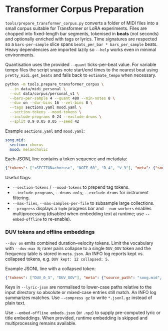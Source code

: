 # Transformer Corpus Preparation

`tools/prepare_transformer_corpus.py` converts a folder of MIDI files into a
small corpus suitable for Transformer or LoRA experiments. Files are chopped
into fixed-length bar segments, tokenised in **beats** (not seconds) and
optionally enriched with tags or lyrics. Time signatures are respected so a
``bars-per-sample`` slice spans ``beats_per_bar * bars_per_sample`` beats.
Heavy dependencies are imported lazily so ``--help`` works even in minimal
environments.

Quantisation uses the provided ``--quant`` ticks-per-beat value. For variable
tempo files the script snaps note start/end times to the nearest beat using
``pretty_midi.get_beats`` and falls back to ``estimate_tempo`` when necessary.

```bash
python -m tools.prepare_transformer_corpus \
  --in data/midi_personal \
  --out data/corpus/personal_v1 \
  --bars-per-sample 4 --quant 480 --min-notes 8 \
  --duv on --dur-bins 16 --vel-bins 8 \
  --tags sections.yaml mood.yaml \
  --section-tokens --mood-tokens \
  --include-programs 0 24 --exclude-drums \
  --split 0.9 0.05 0.05 --seed 42
```

Example `sections.yaml` and `mood.yaml`:

```yaml
song.mid:
  section: chorus
  mood: melancholic
```

Each JSONL line contains a token sequence and metadata:

```json
{"tokens": ["<SECTION=chorus>", "NOTE_60", "D_4", "V_3"], "meta": {"source_path": "song.mid", "segment_index": 0}}
```

Useful flags:

- `--section-tokens` / `--mood-tokens` to prepend tag tokens.
- `--include-programs`, `--drums-only`, `--exclude-drums` for instrument
  filtering.
- `--max-files`, `--max-samples-per-file` to subsample large collections.
- `--progress` displays a `tqdm` progress bar and `--num-workers` enables
  multiprocessing (disabled when embedding text at runtime; use
  `--embed-offline` to re-enable).

### DUV tokens and offline embeddings

`--duv on` emits combined duration–velocity tokens. Limit the vocabulary with
`--duv-max N`; rarer pairs collapse to a single `DUV_OOV` token and the
frequency table is stored in `meta.json`. An INFO log reports kept vs. collapsed
tokens, e.g. `DUV kept: 12 collapsed: 5`.

Example JSONL line with a collapsed token:

```json
{"tokens": ["DUV_0_3", "DUV_OOV"], "meta": {"source_path": "song.mid", "segment_index": 0}}
```

Keys in `--lyric-json` are normalised to lower-case paths relative to the input
directory so absolute or mixed-case entries still match. An INFO log summarizes
matches. Use `--compress gz` to write `*.jsonl.gz` instead of plain text.

Use `--embed-offline embeds.json` (or `.npz`) to supply pre-computed lyric or
title embeddings. When provided, runtime embedding is skipped and multiprocessing
remains available.
